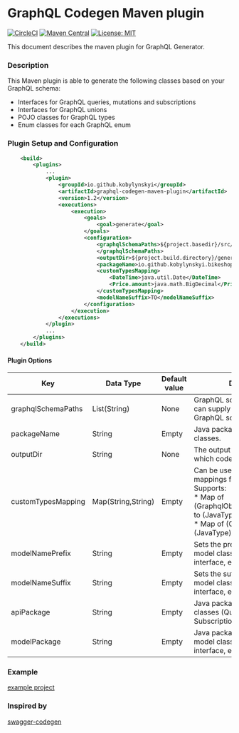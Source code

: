 # GraphQL Codegen Maven plugin #

[![CircleCI](https://circleci.com/gh/kobylynskyi/graphql-java-codegen-maven-plugin/tree/master.svg?style=svg)](https://circleci.com/gh/kobylynskyi/graphql-java-codegen-maven-plugin/tree/master)
[![Maven Central](https://maven-badges.herokuapp.com/maven-central/io.github.kobylynskyi/graphql-codegen-maven-plugin/badge.svg)](https://maven-badges.herokuapp.com/maven-central/io.github.kobylynskyi/graphql-codegen-maven-plugin)
[![License: MIT](https://img.shields.io/badge/License-MIT-yellow.svg)](https://opensource.org/licenses/MIT)

This document describes the maven plugin for GraphQL Generator.

### Description

This Maven plugin is able to generate the following classes based on your GraphQL schema:
* Interfaces for GraphQL queries, mutations and subscriptions
* Interfaces for GraphQL unions
* POJO classes for GraphQL types
* Enum classes for each GraphQL enum

### Plugin Setup and Configuration

```xml
    <build>
        <plugins>
            ...
            <plugin>
                <groupId>io.github.kobylynskyi</groupId>
                <artifactId>graphql-codegen-maven-plugin</artifactId>
                <version>1.2</version>
                <executions>
                    <execution>
                        <goals>
                            <goal>generate</goal>
                        </goals>
                        <configuration>
                            <graphqlSchemaPaths>${project.basedir}/src/main/resources/schema.graphqls
                            </graphqlSchemaPaths>
                            <outputDir>${project.build.directory}/generated-sources/graphql</outputDir>
                            <packageName>io.github.kobylynskyi.bikeshop.graphql.model</packageName>
                            <customTypesMapping>
                                <DateTime>java.util.Date</DateTime>
                                <Price.amount>java.math.BigDecimal</Price.amount>
                            </customTypesMapping>
                            <modelNameSuffix>TO</modelNameSuffix>
                        </configuration>
                    </execution>
                </executions>
            </plugin>
            ...
        </plugins>
    </build>
```


#### Plugin Options

| Key                     | Data Type          | Default value | Description |
| ----------------------- | ------------------ | ------------- | ----------- |
| graphqlSchemaPaths      | List(String)       | None          | GraphQL schema locations. You can supply multiple paths to GraphQL schemas. |
| packageName             | String             | Empty         | Java package for generated classes. |
| outputDir               | String             | None          | The output target directory into which code will be generated. |
| customTypesMapping      | Map(String,String) | Empty         | Can be used to supply custom mappings for scalars. <br/> Supports:<br/> * Map of (GraphqlObjectName.fieldName) to (JavaType) <br/> * Map of (GraphqlType) to (JavaType) |
| modelNamePrefix         | String             | Empty         | Sets the prefix for GraphQL model classes (type, input, interface, enum, union). |
| modelNameSuffix         | String             | Empty         | Sets the suffix for GraphQL model classes (type, input, interface, enum, union). |
| apiPackage              | String             | Empty         | Java package for generated api classes (Query, Mutation, Subscription). |
| modelPackage            | String             | Empty         | Java package for generated model classes (type, input, interface, enum, union). |


### Example

[example project](example)


### Inspired by
[swagger-codegen](https://github.com/swagger-api/swagger-codegen)

